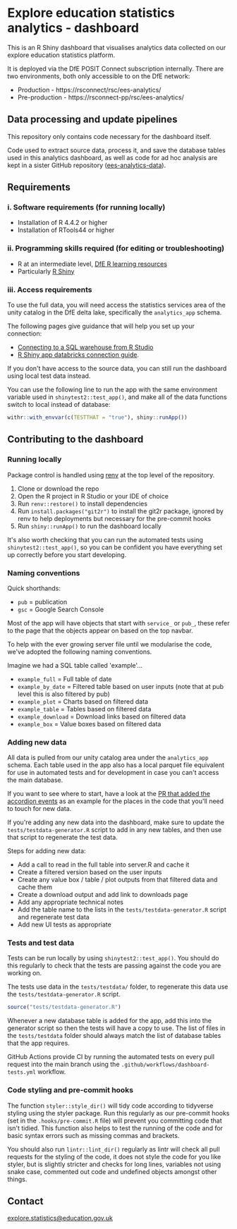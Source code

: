 # Explore education statistics analytics - dashboard

This is an R Shiny dashboard that visualises analytics data collected on our explore education statistics platform.

It is deployed via the DfE POSIT Connect subscription internally. There are two environments, both only accessible to on the DfE network:

* Production - https://rsconnect/rsc/ees-analytics/
* Pre-production - https://rsconnect-pp/rsc/ees-analytics/

## Data processing and update pipelines

This repository only contains code necessary for the dashboard itself.

Code used to extract source data, process it, and save the database tables used in this analytics dashboard, as well as code for ad hoc analysis are kept in a sister GitHub repository ([ees-analytics-data](https://github.com/dfe-analytical-services/ees-analytics-data)).

## Requirements

### i. Software requirements (for running locally)

- Installation of R 4.4.2 or higher
- Installation of RTools44 or higher

### ii. Programming skills required (for editing or troubleshooting)

- R at an intermediate level, [DfE R learning resources](https://dfe-analytical-services.github.io/analysts-guide/learning-development/r.html)
- Particularly [R Shiny](https://shiny.rstudio.com/)

### iii. Access requirements

To use the full data, you will need access the statistics services area of the unity catalog in the DfE delta lake, specifically the `analytics_app` schema.

The following pages give guidance that will help you set up your connection:
- [Connecting to a SQL warehouse from R Studio](https://dfe-analytical-services.github.io/analysts-guide/ADA/databricks_rstudio_sql_warehouse.html)
- [R Shiny app databricks connection guide](https://rsconnect/rsc/posit-connect-guidance/_book/databricks-connections.html).

If you don't have access to the source data, you can still run the dashboard using local test data instead.

You can use the following line to run the app with the same environment variable used in `shinytest2::test_app()`, and make all of the data functions switch to local instead of database:
```r
withr::with_envvar(c(TESTTHAT = "true"), shiny::runApp())
```

## Contributing to the dashboard

### Running locally

Package control is handled using [renv](https://rstudio.github.io/renv/articles/renv.html) at the top level of the repository.

1. Clone or download the repo
2. Open the R project in R Studio or your IDE of choice
3. Run `renv::restore()` to install dependencies
4. Run `install.packages("git2r")` to install the git2r package, ignored by renv to help deployments but necessary for the pre-commit hooks
5. Run `shiny::runApp()` to run the dashboard locally

It's also worth checking that you can run the automated tests using `shinytest2::test_app()`, so you can be confident you have everything set up correctly before you start developing.

### Naming conventions

Quick shorthands:

- `pub` = publication
- `gsc` = Google Search Console

Most of the app will have objects that start with `service_` or `pub_`, these refer to the page that the objects appear on based on the top navbar.

To help with the ever growing server file until we modularise the code, we've adopted the following naming conventions.

Imagine we had a SQL table called 'example'...

- `example_full` = Full table of date
- `example_by_date` = Filtered table based on user inputs (note that at pub level this is also filtered by pub)
- `example_plot` = Charts based on filtered data
- `example_table` = Tables based on filtered data
- `example_download` = Download links based on filtered data
- `example_box` = Value boxes based on filtered data

### Adding new data

All data is pulled from our unity catalog area under the `analytics_app` schema. Each table used in the app also has a local parquet file equivalent for use in automated tests and for development in case you can't access the main database.

If you want to see where to start, have a look at the [PR that added the accordion events](https://github.com/dfe-analytical-services/ees-analytics-dashboard/pull/4/) as an example for the places in the code that you'll need to touch for new data.

If you're adding any new data into the dashboard, make sure to update the `tests/testdata-generator.R` script to add in any new tables, and then use that script to regenerate the test data.

Steps for adding new data:
- Add a call to read in the full table into server.R and cache it
- Create a filtered version based on the user inputs
- Create any value box / table / plot outputs from that filtered data and cache them
- Create a download output and add link to downloads page
- Add any appropriate technical notes
- Add the table name to the lists in the `tests/testdata-generator.R` script and regenerate test data
- Add new UI tests as appropriate

### Tests and test data

Tests can be run locally by using `shinytest2::test_app()`. You should do this regularly to check that the tests are passing against the code you are working on.

The tests use data in the `tests/testdata/` folder, to regenerate this data use the `tests/testdata-generator.R` script. 

``` r
source("tests/testdata-generator.R")
```

Whenever a new database table is added for the app, add this into the generator script so then the tests will have a copy to use. The list of files in the `tests/testdata` folder should always match the list of database tables that the app requires.

GitHub Actions provide CI by running the automated tests on every pull request into the main branch using the `.github/workflows/dashboard-tests.yml` workflow.

### Code styling and pre-commit hooks

The function `styler::style_dir()` will tidy code according to tidyverse styling using the styler package. Run this regularly as our pre-commit hooks (set in the `.hooks/pre-commit.R` file) will prevent you committing code that isn't tidied. This function also helps to test the running of the code and for basic syntax errors such as missing commas and brackets.

You should also run `lintr::lint_dir()` regularly as lintr will check all pull requests for the styling of the code, it does not style the code for you like styler, but is slightly stricter and checks for long lines, variables not using snake case, commented out code and undefined objects amongst other things.

## Contact

explore.statistics@education.gov.uk
